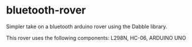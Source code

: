 # bluetooth-rover
Simpler take on a bluetooth arduino rover using the Dabble library.

This rover uses the following components: L298N, HC-06, ARDUINO UNO

